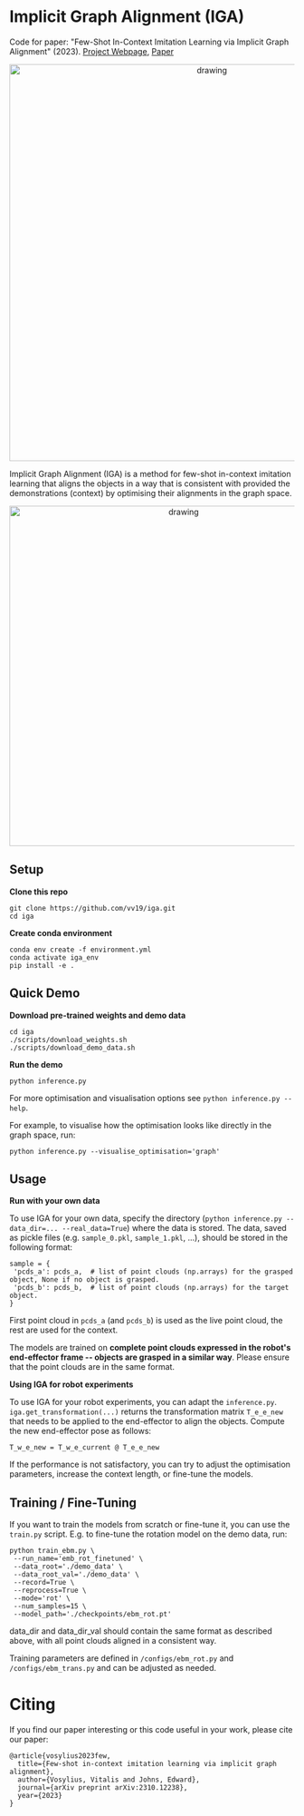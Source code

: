 # Implicit Graph Alignment (IGA)

Code for paper: "Few-Shot In-Context Imitation Learning via Implicit Graph Alignment" (2023).
[Project Webpage](https://www.robot-learning.uk/implicit-graph-alignment), [Paper](https://arxiv.org/pdf/2310.12238.pdf)

<p align="center">
<img src="./media/overview.gif" alt="drawing" width="700"/>
</p>

Implicit Graph Alignment (IGA) is a method for few-shot in-context imitation learning that aligns the objects in a way that is consistent with provided the demonstrations (context) by optimising their alignments in the graph space.

<p align="center">
<img src="./media/graph_optim.gif" alt="drawing" width="600"/>
</p>

## Setup

**Clone this repo**

```
git clone https://github.com/vv19/iga.git
cd iga
```

**Create conda environment**

```
conda env create -f environment.yml
conda activate iga_env
pip install -e .
```

## Quick Demo

**Download pre-trained weights and demo data**

```
cd iga
./scripts/download_weights.sh
./scripts/download_demo_data.sh
```

**Run the demo**

```
python inference.py
```

For more optimisation and visualisation options see `python inference.py --help`.

For example, to visualise how the optimisation looks like directly in the graph space, run:

```
python inference.py --visualise_optimisation='graph'
```

## Usage
**Run with your own data**

To use IGA for your own data, specify the directory (`python inference.py --data_dir=... --real_data=True`) where the data is stored.
The data, saved as pickle files (e.g. `sample_0.pkl`, `sample_1.pkl`, ...), should be stored in the following format:

```
sample = {
 'pcds_a': pcds_a,  # list of point clouds (np.arrays) for the grasped object, None if no object is grasped.
 'pcds_b': pcds_b,  # list of point clouds (np.arrays) for the target object.
}
```

First point cloud in `pcds_a` (and `pcds_b`) is used as the live point cloud, the rest are used for the context. 

The models are trained on **complete point clouds expressed in the robot's end-effector frame -- objects are grasped in a similar way**. 
Please ensure that the point clouds are in the same format.

**Using IGA for robot experiments**

To use IGA for your robot experiments, you can adapt the `inference.py`.
`iga.get_transformation(...)` returns the transformation matrix `T_e_e_new` that needs to be applied to the end-effector to align the objects.
Compute the new end-effector pose as follows:
```
T_w_e_new = T_w_e_current @ T_e_e_new
```

If the performance is not satisfactory, you can try to adjust the optimisation parameters, increase the context length,
or fine-tune the models.

## Training / Fine-Tuning

If you want to train the models from scratch or fine-tune it, you can use the `train.py` script.
E.g. to fine-tune the rotation model on the demo data, run:

```
python train_ebm.py \
 --run_name='emb_rot_finetuned' \
 --data_root='./demo_data' \
 --data_root_val='./demo_data' \
 --record=True \
 --reprocess=True \
 --mode='rot' \
 --num_samples=15 \
 --model_path='./checkpoints/ebm_rot.pt'
```

data_dir and data_dir_val should contain the same format as described above, with all point clouds aligned in a consistent way.

Training parameters are defined in `/configs/ebm_rot.py` and `/configs/ebm_trans.py` and can be adjusted as needed.

# Citing

If you find our paper interesting or this code useful in your work, please cite our paper:

```
@article{vosylius2023few,
  title={Few-shot in-context imitation learning via implicit graph alignment},
  author={Vosylius, Vitalis and Johns, Edward},
  journal={arXiv preprint arXiv:2310.12238},
  year={2023}
}
```
